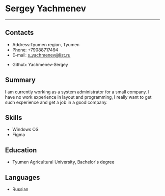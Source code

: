 # Sergey Yachmenev

---

## Contacts

- Address:Tyumen region, Tyumen
- Phone: +79088717494
- E-mail: s_yachmenev@list.ru

* Github: Yachmenev-Sergey

## Summary

I am currently working as a system administrator for a small company. I have no work experience in layout and programming, I really want to get such experience and get a job in a good company.

## Skills

- Windows OS
- Figma

## Education

- Tyumen Agricultural University, Bachelor's degree

## Languages

- Russian
